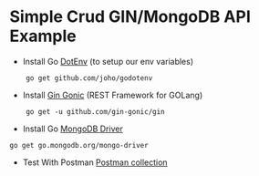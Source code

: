 

# Simple Crud GIN/MongoDB API Example


- Install Go [DotEnv](https://github.com/joho/godotenv) (to setup our env variables)

```
    go get github.com/joho/godotenv
```

- Install [Gin Gonic](https://gin-gonic.com/) (REST Framework for GOLang)
```
    go get -u github.com/gin-gonic/gin
```

- Install Go [MongoDB Driver](https://www.mongodb.com/docs/drivers/go/current/) 
```
go get go.mongodb.org/mongo-driver
```


- Test With Postman [Postman collection](./Gin-MongoDB.postman_collection.json) 